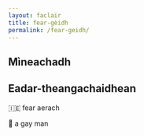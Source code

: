 ```yaml
---
layout: faclair
title: fear-gèidh
permalink: /fear-geidh/
---
```


## Mìneachadh

## Eadar-theangachaidhean

&#x1f1ee;&#x1f1ea; fear aerach

&#x1f3f4;&#xe0067;&#xe0062;&#xe0065;&#xe006e;&#xe0067;&#xe007f; a gay man
